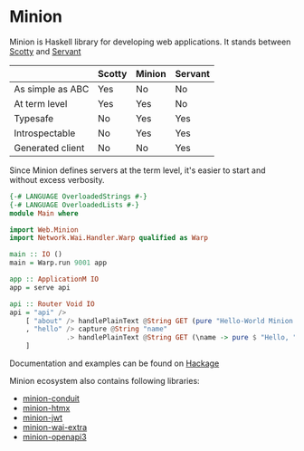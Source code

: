 # Minion

Minion is Haskell library for developing web applications. It stands between [Scotty](https://hackage.haskell.org/package/scotty) and [Servant](https://hackage.haskell.org/package/servant-server)  

|                  | Scotty | Minion | Servant |
| ---------------- | ------ | ------ | ------- |
| As simple as ABC | Yes    | No     | No      |
| At term level    | Yes    | Yes    | No      |
| Typesafe         | No     | Yes    | Yes     |
| Introspectable   | No     | Yes    | Yes     |
| Generated client | No     | No     | Yes     |

  
Since Minion defines servers at the term level, it's easier to start and without excess verbosity.

```haskell
{-# LANGUAGE OverloadedStrings #-}
{-# LANGUAGE OverloadedLists #-}
module Main where

import Web.Minion
import Network.Wai.Handler.Warp qualified as Warp

main :: IO ()
main = Warp.run 9001 app

app :: ApplicationM IO
app = serve api 

api :: Router Void IO
api = "api" /> 
    [ "about" /> handlePlainText @String GET (pure "Hello-World Minion server")
    , "hello" /> capture @String "name" 
              .> handlePlainText @String GET (\name -> pure $ "Hello, " <> name <> "!")
    ]
```

Documentation and examples can be found on [Hackage](https://hackage.haskell.org/package/minion)  

Minion ecosystem also contains following libraries:
* [minion-conduit](https://hackage.haskell.org/package/minion-conduit) 
* [minion-htmx](https://hackage.haskell.org/package/minion-htmx) 
* [minion-jwt](https://hackage.haskell.org/package/minion-jwt) 
* [minion-wai-extra](https://hackage.haskell.org/package/minion-wai-extra) 
* [minion-openapi3](https://hackage.haskell.org/package/minion-openapi3) 